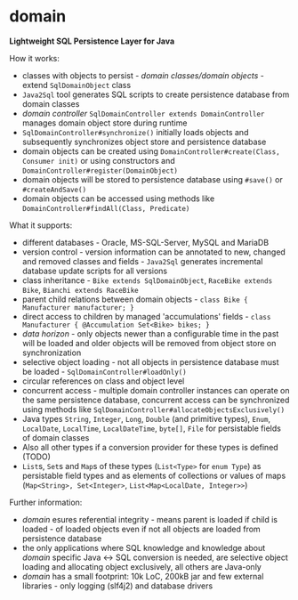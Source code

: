 # domain
**Lightweight SQL Persistence Layer for Java**

How it works:
- classes with objects to persist - _domain classes/domain objects_ - extend `SqlDomainObject` class
- `Java2Sql` tool generates SQL scripts to create persistence database from domain classes 
- _domain controller_ `SqlDomainController extends DomainController` manages domain object store during runtime
- `SqlDomainController#synchronize()` initially loads objects and subsequently synchronizes object store and persistence database
- domain objects can be created using `DomainController#create(Class, Consumer init)` or using constructors and `DomainController#register(DomainObject)`
- domain objects will be stored to persistence database using `#save()` or `#createAndSave()`
- domain objects can be accessed using methods like `DomainController#findAll(Class, Predicate)`

What it supports:
- different databases - Oracle, MS-SQL-Server, MySQL and MariaDB
- version control - version information can be annotated to new, changed and removed classes and fields - `Java2Sql` generates incremental database update scripts for all versions 
- class inheritance - `Bike extends SqlDomainObject`, `RaceBike extends Bike`, `Bianchi extends RaceBike`
- parent child relations between domain objects - `class Bike { Manufacturer manufacturer; }`
- direct access to children by managed 'accumulations' fields - `class Manufacturer { @Accumulation Set<Bike> bikes; }`
- _data horizon_ - only objects newer than a configurable time in the past will be loaded and older objects will be removed from object store on synchronization
- selective object loading - not all objects in persistence database must be loaded - `SqlDomainController#loadOnly()`
- circular references on class and object level
- concurrent access - multiple domain controller instances can operate on the same persistence database, concurrent access can be synchronized using methods like `SqlDomainController#allocateObjectsExclusively()`
- Java types `String`, `Integer`, `Long`, `Double` (and primitive types), `Enum`, `LocalDate`, `LocalTime`, `LocalDateTime`, `byte[]`, `File` for persistable fields of domain classes
- Also all other types if a conversion provider for these types is defined (TODO)
- `List`s, `Set`s and `Map`s of these types (`List<Type>` for `enum Type`) as persistable field types and as elements of collections or values of maps (`Map<String>, Set<Integer>`, `List<Map<LocalDate, Integer>>`)

Further information:
- _domain_ esures referential integrity - means parent is loaded if child is loaded - of loaded objects even if not all objects are loaded from persistence database
- the only applications where SQL knowledge and knowledge about _domain_ specific Java <-> SQL conversion is needed, are selective object loading and allocating object exclusively, all others are Java-only
- _domain_ has a small footprint: 10k LoC, 200kB jar and few external libraries - only logging (slf4j2) and database drivers
